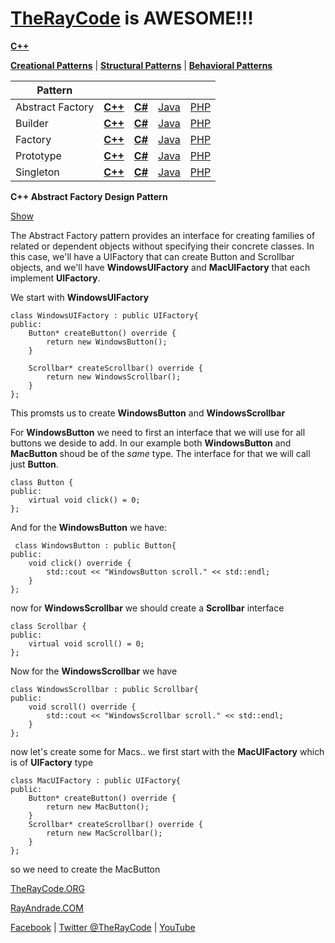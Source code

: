 # [TheRayCode](../../../README.md) is AWESOME!!!

**[C++](../README.md)** 

**[Creational Patterns](../README.md)** | **[Structural Patterns](../../Structural/README.md)** | **[Behavioral Patterns](../../Behavioral/README.md)**


|Pattern|   |   |   |   |
|---|---|---|---|---|
| Abstract Factory | [**C++**](../../../CPP/Creational/AbstractFactory/README.md) | [**C#**](../../../Csharp/Creational/AbstractFactory/README.md) | [Java](../../../Java/Creational/AbstractFactory/README.md) | [PHP](../../../PHP/Creational/AbstractFactory/README.md) |
| Builder| [**C++**](../../../CPP/Creational/Builder/README.md) | [**C#**](../../../Csharp/Creational/Builder/README.md) | [Java](../../../Java/Creational/Builder/README.md) | [PHP](../../../PHP/Creational/Builder/README.md) |
| Factory | [**C++**](../../../CPP/Creational/Builder/README.md) | [**C#**](../../../Csharp/Creational/Builder/README.md) | [Java](../../../Java/Creational/Builder/README.md) | [PHP](../../../PHP/Creational/Builder/README.md) |
| Prototype | [**C++**](../../../CPP/Creational/Prototype/README.md) | [**C#**](../../../Csharp/Creational/Prototype/README.md) | [Java](../../../Java/Creational/Prototype/README.md) | [PHP](../../../PHP/Creational/Prototype/README.md) |
| Singleton | [**C++**](../../../CPP/Creational/Singleton/README.md) | [**C#**](../../../Csharp/Creational/Singleton/README.md) | [Java](../../../Java/Creational/Singleton/README.md) | [PHP](../../../PHP/Creational/Singleton/README.md) |



**C++ Abstract Factory Design Pattern**

[Show](./script/page01.md)

The Abstract Factory pattern provides an interface for creating families of related or dependent objects without specifying their concrete classes. In this case, we'll have a UIFactory that can create Button and Scrollbar objects, and we'll have **WindowsUIFactory** and **MacUIFactory** that each implement **UIFactory**.

We start with **WindowsUIFactory**

```
class WindowsUIFactory : public UIFactory{
public:
    Button* createButton() override {
        return new WindowsButton();
    }

    Scrollbar* createScrollbar() override {
        return new WindowsScrollbar();
    }
};
```
This promsts us to create **WindowsButton** and **WindowsScrollbar**

For **WindowsButton** we need to first an interface that we will use for all buttons we deside to add. In our example both **WindowsButton** and **MacButton** shoud be of the *same* type. The interface for that we will call just **Button**.

```
class Button {
public:
    virtual void click() = 0;
};
```
And for 
 the **WindowsButton** we have:
 
```
 class WindowsButton : public Button{
public:
    void click() override {
        std::cout << "WindowsButton scroll." << std::endl;
    }
};
```
now for **WindowsScrollbar** we should create a **Scrollbar** interface

```
class Scrollbar {
public:
    virtual void scroll() = 0;
};
```
Now for the **WindowsScrollbar** we have
```
class WindowsScrollbar : public Scrollbar{
public:
    void scroll() override {
        std::cout << "WindowsScrollbar scroll." << std::endl;
    }
};
```
now let's create some for Macs.. we first start with the **MacUIFactory** which is of **UIFactory** type

```
class MacUIFactory : public UIFactory{
public:
    Button* createButton() override {
        return new MacButton();
    }
    Scrollbar* createScrollbar() override {
        return new MacScrollbar();
    }
};
```
so we need to create the MacButton






[TheRayCode.ORG](https://www.TheRayCode.org)

[RayAndrade.COM](https://www.RayAndrade.com)

[Facebook](https://www.facebook.com/TheRayCode/) | [Twitter @TheRayCode](https://www.twitter.com/TheRayCode/) | [YouTube](https://www.youtube.com/TheRayCode/)
